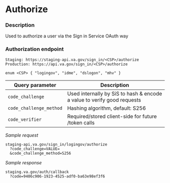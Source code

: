 # Authorize

### Description

Used to authorize a user via the Sign in Service OAuth way

### Authorization endpoint

```
Staging: https://staging-api.va.gov/sign_in/<CSP>/authorize
Production: https://api.va.gov/sign_in/<CSP>/authorize

enum <CSP> { "logingov", "idme", "dslogon", "mhv" }
```

| Query parameter | Description |
| --- | --- |
| `code_challenge` | Used internally by SiS to hash & encode a value to verify good requests |
| `code_challenge_method` | Hashing algorithm, default: S256 |
| `code_verifier` | Required/stored client-side for future /token calls |

*Sample request*

```
staging-api.va.gov/sign_in/logingov/authorize
  ?code_challenge=VALUE=
  &code_challenge_method=S256
```

*Sample response*

```
staging.va.gov/auth/callback
  ?code=9406c906-1923-4525-adf0-ba63e98ef3f6
```
